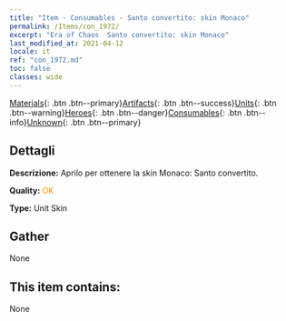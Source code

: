 ```yaml
---
title: "Item - Consumables - Santo convertito: skin Monaco"
permalink: /Items/con_1972/
excerpt: "Era of Chaos  Santo convertito: skin Monaco"
last_modified_at: 2021-04-12
locale: it
ref: "con_1972.md"
toc: false
classes: wide
---
```

 [Materials](/it/Items/){: .btn .btn--primary}[Artifacts](/it/Items/Artifacts/){: .btn .btn--success}[Units](/it/Items/Units/){: .btn .btn--warning}[Heroes](/it/Items/Heroes/){: .btn .btn--danger}[Consumables](/it/Items/Consumables/){: .btn .btn--info}[Unknown](/it/Items/Unknown/){: .btn .btn--primary}

## Dettagli
 **Descrizione:** Aprilo per ottenere la skin Monaco: Santo convertito.

 **Quality:** <span style="color: #FF8C00">OK</span>

 **Type:** Unit Skin

## Gather

  None

## This item contains:

  None

